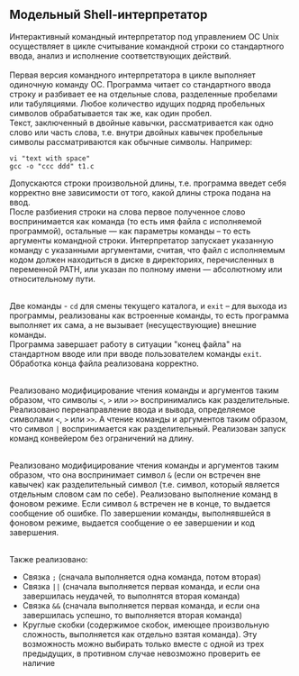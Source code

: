 ## Модельный Shell-интерпретатор

Интерактивный командный интерпретатор под управлением ОС Unix осуществляет в цикле считывание командной строки со стандартного ввода, анализ и исполнение соответствующих действий. <br>
<br>
Первая версия командного интерпретатора в цикле выполняет одиночную команду ОС. Программа читает со стандартного ввода строку и разбивает ее на отдельные слова, разделенные пробелами или табуляциями. Любое количество идущих подряд пробельных символов обрабатывается так же, как один пробел. <br>
Текст, заключенный в двойные кавычки, рассматривается как одно слово или часть слова, т.е. внутри двойных кавычек пробельные символы рассматриваются как обычные символы. Например:

```
vi "text with space"
gcc -o "ccc ddd" t1.c
```

Допускаются строки произвольной длины, т.е. программа введет себя корректно вне зависимости от того, какой длины строка подана на ввод. <br>
После разбиения строки на слова первое полученное слово воспринимается как команда (то есть имя файла с исполняемой программой), остальные — как параметры команды – то есть аргументы командной строки. Интерпретатор запускает указанную команду с указанными аргументами, считая, что файл с исполняемым кодом должен находиться в диске в директориях, перечисленных в переменной PATH, или указан по полному имени — абсолютному или относительному пути. <br>
<br>

Две команды - `cd` для смены текущего каталога, и `exit` – для выхода из программы, реализованы как встроенные команды, то есть программа выполняет их сама, а не вызывает (несуществующие) внешние команды. <br>
Программа завершает работу в ситуации "конец файла" на стандартном вводе или при вводе пользователем команды `exit`. Обработка конца файла реализована корректно. <br>
<br>

Реализовано модифицирование чтения команды и аргументов таким образом, что символы `<`, `>` или `>>` воспринимались как разделительные. Реализовано перенаправление ввода и вывода, определяемое символами `<`, `>` или `>>`. А чтение команды и аргументов таким образом, что символ `|` воспринимается как разделительный. Реализован запуск команд конвейером без ограничений на длину. <br>
<br>

Реализовано модифицирование чтения команды и аргументов таким образом, что она воспринимает символ `&` (если он встречен вне кавычек) как разделительный символ (т.е. символ, который является отдельным словом сам по себе). Реализовано выполнение команд в фоновом режиме. Если символ `&` встречен не в конце, то выдается сообщение об ошибке. По завершении команды, выполнявшейся в фоновом режиме, выдается сообщение о ее завершении и код завершения. <br>
<br>

Также реализовано:
- Связка `;` (сначала выполняется одна команда, потом вторая)
- Связка `||` (сначала выполняется первая команда, и если она завершилась неудачей, то выполнятся вторая команда)
- Связка `&&` (сначала выполняется первая команда, и если она завершилась успешно, то выполняется вторая команда)
- Круглые скобки (содержимое скобок, имеющее произвольную сложность, выполняется как отдельно взятая команда). Эту возможность можно выбирать только вместе с одной из трех предыдущих, в противном случае невозможно проверить ее наличие
